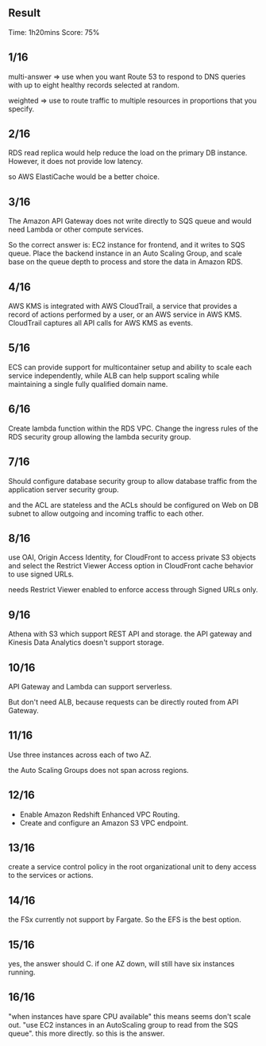 ## Result
Time: 1h20mins
Score: 75%

## 1/16
multi-answer => use when you want Route 53 to respond to DNS queries with up to eight healthy records selected at random.

weighted => use to route traffic to multiple resources in proportions that you specify.

## 2/16
RDS read replica would help reduce the load on the primary DB instance. However, it does not provide low latency.

so AWS ElastiCache would be a better choice.

## 3/16
The Amazon API Gateway does not write directly to SQS queue and would need Lambda or other compute services.

So the correct answer is: EC2 instance for frontend, and it writes to SQS queue. Place the backend instance in an Auto Scaling Group, and scale base on the queue depth to process and store the data in Amazon RDS.

## 4/16
AWS KMS is integrated with AWS CloudTrail, a service that provides a record of actions performed by a user, or an AWS service in AWS KMS. CloudTrail captures all API calls for AWS KMS as events.

## 5/16
ECS can provide support for multicontainer setup and ability to scale each service independently, while ALB can help support scaling while maintaining a single fully qualified domain name.

## 6/16
Create lambda function within the RDS VPC.
Change the ingress rules of the RDS security group allowing the lambda security group.

## 7/16
Should configure database security group to allow database traffic from the application server security group.

and the ACL are stateless and the ACLs should be configured on Web on DB subnet to allow outgoing and incoming traffic to each other.

## 8/16
use OAI, Origin Access Identity, for CloudFront to access private S3 objects and select the Restrict Viewer Access option in CloudFront cache behavior to use signed URLs.

needs Restrict Viewer enabled to enforce access through Signed URLs only.

## 9/16
Athena with S3 which support REST API and storage. the API gateway and Kinesis Data Analytics doesn't support storage.

## 10/16
API Gateway and Lambda can support serverless.

But don't need ALB, because requests can be directly routed from API Gateway.

## 11/16
Use three instances across each of two AZ. 

the Auto Scaling Groups does not span across regions.

## 12/16
- Enable Amazon Redshift Enhanced VPC Routing.
- Create and configure an Amazon S3 VPC endpoint.

## 13/16
create a service control policy in the root organizational unit to deny access to the services or actions.

## 14/16
the FSx currently not support by Fargate.
So the EFS is the best option.


## 15/16
yes, the answer should C. if one AZ down, will still have six instances running.

## 16/16
"when instances have spare CPU available" this means seems don't scale out.
"use EC2 instances in an AutoScaling group to read from the SQS queue". this more directly. so this is the answer.
